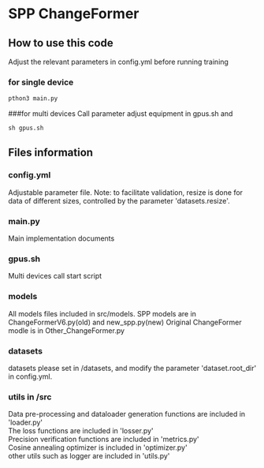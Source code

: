 # SPP ChangeFormer

## How to use this code
Adjust the relevant parameters in config.yml before running training
### for single device
``` python
pthon3 main.py
```

###for multi devices
Call parameter adjust equipment in gpus.sh and 
``` python
sh gpus.sh
```

## Files information
### config.yml
Adjustable parameter file. Note: 
to facilitate validation, resize is done for data of different sizes, controlled by the parameter 'datasets.resize'.

### main.py
Main implementation documents

### gpus.sh
Multi devices call start script

### models
All models files included in src/models.
SPP models are in ChangeFormerV6.py(old) and new_spp.py(new)
Original ChangeFormer modle is in Other_ChangeFormer.py

### datasets
datasets please set in /datasets, and modify the parameter 'dataset.root_dir' in config.yml.

### utils in /src
Data pre-processing and dataloader generation functions are included in 'loader.py'  
The loss functions are included in 'losser.py'  
Precision verification functions are included in 'metrics.py'  
Cosine annealing optimizer is included in 'optimizer.py'  
other utils such as logger are included in 'utils.py'
